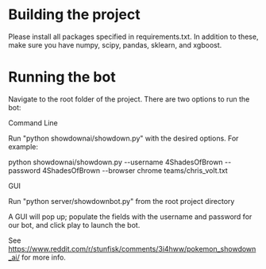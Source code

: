 # Building the project
Please install all packages specified in requirements.txt. In addition to these, make sure you have numpy, scipy, pandas, sklearn, and xgboost. 

# Running the bot
Navigate to the root folder of the project. There are two options to run the bot:

Command Line

Run "python showdownai/showdown.py" with the desired options. For example:

python showdownai/showdown.py --username 4ShadesOfBrown --password 4ShadesOfBrown --browser chrome teams/chris_volt.txt

GUI

Run "python server/showdownbot.py" from the root project directory

A GUI will pop up; populate the fields with the username and
password for our bot, and click play to launch the bot.

See https://www.reddit.com/r/stunfisk/comments/3i4hww/pokemon_showdown_ai/
for more info.
